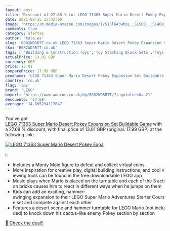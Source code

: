```yaml
---
layout: post
title: 'Discount of 27.68 % for LEGO 71363 Super Mario Desert Pokey Expa'
date: 2021-06-15 15:42:00
image: 'https://m.media-amazon.com/images/I/515lK43whpL._SL500_._SL400_.jpg'
comments: true
category: ofertas
author: 'tole.es'
slug: 'B082WD5BTT-co.uk LEGO 71363 Super Mario Desert Pokey Expansion Set...'
sku: 'B082WD5BTT-co.uk'
tags: [ 'Building & Construction Toys','Toy Stacking Block Sets','Toys & Games','Toys Store','lego', ]
actualPrice: 13.01 GBP
currency: GBP
price: 13.01
comparePrice: 17.99 GBP
prodname: 'LEGO 71363 Super Mario Desert Pokey Expansion Set Buildable Game'
country: 'co.uk'
flag: '🇬🇧'
brand: 'LEGO'
buyurl: 'https://www.amazon.co.uk/dp/B082WD5BTT/?tag=tolees0a-21'
descuento: '27.68'
average: '14.895294117647'
---
```


You've got [LEGO 71363 Super Mario Desert Pokey Expansion Set Buildable Game](https://www.amazon.co.uk/dp/B082WD5BTT/?tag=tolees0a-21) with a  27.68 % discount, with final price of 13.01 GBP (original: 17.99 GBP) at the following link:

[![LEGO 71363 Super Mario Desert Pokey Expa](https://m.media-amazon.com/images/I/515lK43whpL._SL500_._SL400_.jpg)](https://www.amazon.co.uk/dp/B082WD5BTT/?tag=tolees0a-21)

ℹ️:

- Includes a Monty Mole figure to defeat and collect virtual coins
- More inspiration for creative play, digital building instructions, and cool viewing tools can be found in the free downloadable LEGO app
- Music plays when Mario is placed on the turntable and each of the 3 action bricks causes him to react in different ways when he jumps on them
- Kids can add an exciting, hammer-swinging expansion to their LEGO Super Mario Adventures Starter Course set and compete against each other
- Features a desert scene and hammer turntable for LEGO Mario (not included) to knock down his cactus-like enemy Pokey section by section

[🛒 Check the deal!!](https://www.amazon.co.uk/dp/B082WD5BTT/?tag=tolees0a-21)
